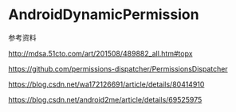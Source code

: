# AndroidDynamicPermission



参考资料


http://mdsa.51cto.com/art/201508/489882_all.htm#topx 

https://github.com/permissions-dispatcher/PermissionsDispatcher

https://blog.csdn.net/wa172126691/article/details/80414910

https://blog.csdn.net/android2me/article/details/69525975






